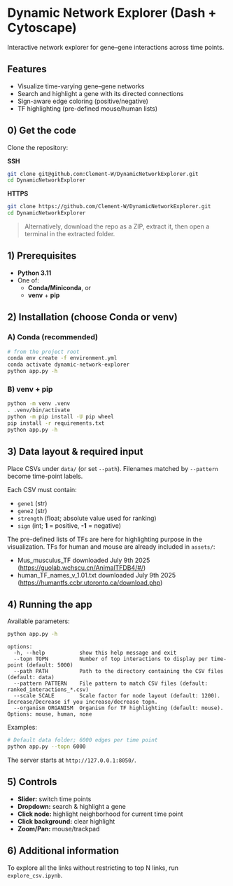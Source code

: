 # Dynamic Network Explorer (Dash + Cytoscape)

Interactive network explorer for gene–gene interactions across time points.  

## Features

- Visualize time-varying gene–gene networks
- Search and highlight a gene with its directed connections
- Sign-aware edge coloring (positive/negative)
- TF highlighting (pre-defined mouse/human lists)

## 0) Get the code

Clone the repository:

**SSH**

```bash
git clone git@github.com:Clement-W/DynamicNetworkExplorer.git
cd DynamicNetworkExplorer
```

**HTTPS**

```bash
git clone https://github.com/Clement-W/DynamicNetworkExplorer.git
cd DynamicNetworkExplorer
```

> Alternatively, download the repo as a ZIP, extract it, then open a terminal in the extracted folder.

## 1) Prerequisites

- **Python 3.11**
- One of:
  - **Conda/Miniconda**, or
  - **venv** + **pip**

## 2) Installation (choose Conda **or** venv)

### A) Conda (recommended)

```bash
# from the project root
conda env create -f environment.yml          
conda activate dynamic-network-explorer
python app.py -h
```

### B) venv + pip

```bash
python -m venv .venv
. .venv/bin/activate
python -m pip install -U pip wheel
pip install -r requirements.txt
python app.py -h
```

## 3) Data layout & required input

Place CSVs under `data/` (or set `--path`). Filenames matched by `--pattern` become time-point labels.

Each CSV must contain:

- `gene1` (str)
- `gene2` (str)
- `strength` (float; absolute value used for ranking)
- `sign` (int; **1** = positive, **-1** = negative)

The pre-defined lists of TFs are here for highlighting purpose in the visualization. TFs for human and mouse are already included in `assets/`:

- Mus_musculus_TF downloaded July 9th 2025 (https://guolab.wchscu.cn/AnimalTFDB4/#/)
- human_TF_names_v_1.01.txt downloaded July 9th 2025 (https://humantfs.ccbr.utoronto.ca/download.php)

## 4) Running the app

Available parameters:

```bash
python app.py -h
```

```
options:
  -h, --help           show this help message and exit
  --topn TOPN          Number of top interactions to display per time-point (default: 5000)
  --path PATH          Path to the directory containing the CSV files (default: data)
  --pattern PATTERN    File pattern to match CSV files (default: ranked_interactions_*.csv)
  --scale SCALE        Scale factor for node layout (default: 1200). Increase/Decrease if you increase/decrease topn.
  --organism ORGANISM  Organism for TF highlighting (default: mouse). Options: mouse, human, none
```

Examples:

```bash
# Default data folder; 6000 edges per time point
python app.py --topn 6000
```

The server starts at `http://127.0.0.1:8050/`.

## 5) Controls

- **Slider:** switch time points
- **Dropdown:** search & highlight a gene
- **Click node:** highlight neighborhood for current time point
- **Click background:** clear highlight
- **Zoom/Pan:** mouse/trackpad

## 6) Additional information

To explore all the links without restricting to top N links, run `explore_csv.ipynb`.
